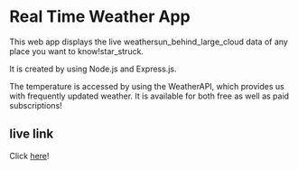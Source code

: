 # Real Time Weather App
This web app displays the live weathersun_behind_large_cloud data of any place you want to know!star_struck.

It is created by using Node.js and Express.js.

The temperature is accessed by using the WeatherAPI, which provides us with frequently updated weather. It is available for both free as well as paid subscriptions!

## live link
Click [here](https://sleepturtle-node-weather-app.herokuapp.com/)!
